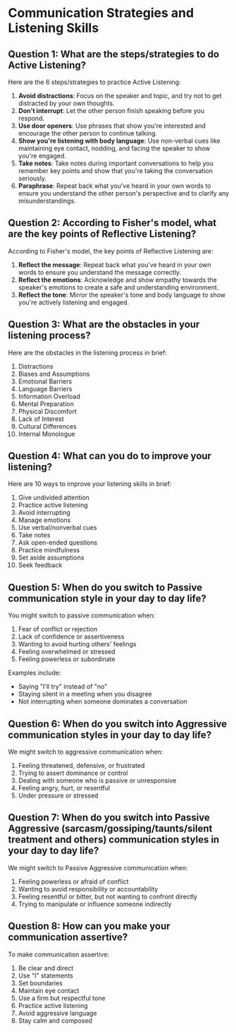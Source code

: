 
# Communication Strategies and Listening Skills

## Question 1: What are the steps/strategies to do Active Listening?

Here are the 6 steps/strategies to practice Active Listening:

1. **Avoid distractions**: Focus on the speaker and topic, and try not to get distracted by your own thoughts.
2. **Don't interrupt**: Let the other person finish speaking before you respond.
3. **Use door openers**: Use phrases that show you're interested and encourage the other person to continue talking.
4. **Show you're listening with body language**: Use non-verbal cues like maintaining eye contact, nodding, and facing the speaker to show you're engaged.
5. **Take notes**: Take notes during important conversations to help you remember key points and show that you're taking the conversation seriously.
6. **Paraphrase**: Repeat back what you've heard in your own words to ensure you understand the other person's perspective and to clarify any misunderstandings.

## Question 2: According to Fisher's model, what are the key points of Reflective Listening?

According to Fisher's model, the key points of Reflective Listening are:

1. **Reflect the message**: Repeat back what you've heard in your own words to ensure you understand the message correctly.
2. **Reflect the emotions**: Acknowledge and show empathy towards the speaker's emotions to create a safe and understanding environment.
3. **Reflect the tone**: Mirror the speaker's tone and body language to show you're actively listening and engaged.

## Question 3: What are the obstacles in your listening process?

Here are the obstacles in the listening process in brief:

1. Distractions
2. Biases and Assumptions
3. Emotional Barriers
4. Language Barriers
5. Information Overload
6. Mental Preparation
7. Physical Discomfort
8. Lack of Interest
9. Cultural Differences
10. Internal Monologue

## Question 4: What can you do to improve your listening?

Here are 10 ways to improve your listening skills in brief:

1. Give undivided attention
2. Practice active listening
3. Avoid interrupting
4. Manage emotions
5. Use verbal/nonverbal cues
6. Take notes
7. Ask open-ended questions
8. Practice mindfulness
9. Set aside assumptions
10. Seek feedback

## Question 5: When do you switch to Passive communication style in your day to day life?

You might switch to passive communication when:

1. Fear of conflict or rejection
2. Lack of confidence or assertiveness
3. Wanting to avoid hurting others' feelings
4. Feeling overwhelmed or stressed
5. Feeling powerless or subordinate

Examples include:

- Saying "I'll try" instead of "no"
- Staying silent in a meeting when you disagree
- Not interrupting when someone dominates a conversation

## Question 6: When do you switch into Aggressive communication styles in your day to day life?

We might switch to aggressive communication when:

1. Feeling threatened, defensive, or frustrated
2. Trying to assert dominance or control
3. Dealing with someone who is passive or unresponsive
4. Feeling angry, hurt, or resentful
5. Under pressure or stressed

## Question 7: When do you switch into Passive Aggressive (sarcasm/gossiping/taunts/silent treatment and others) communication styles in your day to day life?

We might switch to Passive Aggressive communication when:

1. Feeling powerless or afraid of conflict
2. Wanting to avoid responsibility or accountability
3. Feeling resentful or bitter, but not wanting to confront directly
4. Trying to manipulate or influence someone indirectly

## Question 8: How can you make your communication assertive?

To make communication assertive:

1. Be clear and direct
2. Use "I" statements
3. Set boundaries
4. Maintain eye contact
5. Use a firm but respectful tone
6. Practice active listening
7. Avoid aggressive language
8. Stay calm and composed

